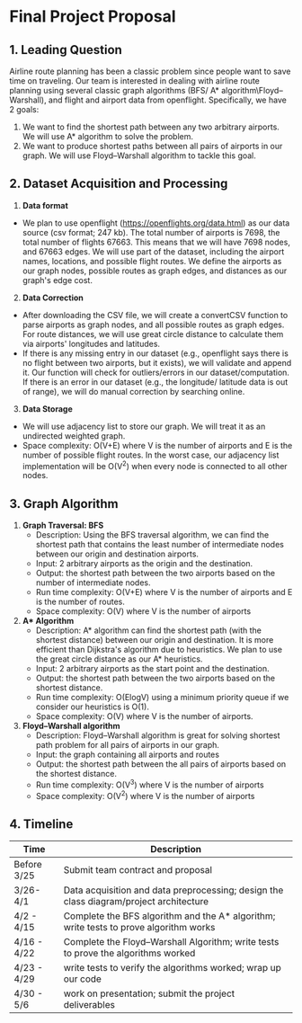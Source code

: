 # Final Project Proposal
## 1. Leading Question
Airline route planning has been a classic problem since people want to save time on traveling. Our team is interested in dealing with airline route planning using several classic graph algorithms (BFS/ A\* algorithm\Floyd–Warshall), and flight and airport data from openflight. Specifically, we have 2 goals:

1. We want to find the shortest path between any two arbitrary airports. We will use A\* algorithm to solve the problem.
2. We want to produce shortest paths between all pairs of airports in our graph. We will use Floyd–Warshall algorithm to tackle this goal. 

## 2. Dataset Acquisition and Processing

1. **Data format** 
- We plan to use openflight (https://openflights.org/data.html) as our data source (csv format; 247 kb). The total number of airports is 7698, the total number of flights 67663. This means that we will have 7698 nodes, and 67663 edges. We will use part of the dataset, including the airport names,  locations, and possible flight routes. We define the airports as our graph nodes, possible routes as graph edges, and distances as our graph's edge cost.

2. **Data Correction**
- After downloading the CSV file, we will create a convertCSV function to parse airports as graph nodes, and all possible routes as graph edges. For route distances, we will use great circle distance to calculate them via airports' longitudes and latitudes.
- If there is any missing entry in our dataset (e.g., openflight says there is no flight between two airports, but it exists),  we will validate and append it. Our function will check for outliers/errors in our dataset/computation. If there is an error in our dataset (e.g., the longitude/ latitude data is out of range), we will do manual correction by searching online.

3. **Data Storage**
- We will use adjacency list to store our graph. We will treat it as an undirected weighted graph. 
- Space complexity: O(V+E) where V is the number of airports and E is the number of possible flight routes. In the worst case, our adjacency list implementation will be O(V<sup>2</sup>) when every node is connected to all other nodes. 

## 3. Graph Algorithm
1. **Graph Traversal: BFS** 
	* Description: Using the BFS traversal algorithm, we can find the shortest path that contains the least number of intermediate nodes between our origin and destination airports.
	* Input: 2 arbitrary airports as the origin and the destination.  
   * Output: the shortest path between the two airports based on the number of intermediate nodes. 
   * Run time complexity: O(V+E) where V is the number of airports and E is the number of routes.
   * Space complexity:  O(V) where V is the number of airports
2. **A\* Algorithm**
	* Description: A\* algorithm can find the shortest path (with the shortest distance) between our origin and destination. It is more efficient than Dijkstra's algorithm due to heuristics. We plan to use the great circle distance as our A\* heuristics.
   * Input: 2 arbitrary airports as the start point and the destination. 
   * Output: the shortest path between the two airports based on the shortest distance. 
   * Run time complexity: O(ElogV) using a minimum priority queue if we consider our heuristics is O(1).
   * Space complexity:  O(V) where V is the number of airports.
3. **Floyd–Warshall algorithm**
	* Description: Floyd–Warshall algorithm is great for solving shortest path problem for all pairs of airports in our graph.
	* Input: the graph containing all airports and routes
   * Output: the shortest path between the all pairs of airports based on the shortest distance. 
   * Run time complexity: O(V<sup>3</sup>) where V is the number of airports
   * Space complexity:  O(V<sup>2</sup>) where V is the number of airports

## 4. Timeline
| Time        | Description                                                  |
| ----------- | ------------------------------------------------------------ |
| Before 3/25 | Submit team contract and proposal                            |
| 3/26- 4/1   | Data acquisition and data preprocessing; design the class diagram/project architecture |
| 4/2 - 4/15   | Complete the BFS algorithm and the A\* algorithm; write tests to prove algorithm works  |
| 4/16 - 4/22 | Complete the Floyd–Warshall Algorithm; write tests to prove the algorithms worked |
| 4/23 - 4/29 | write tests to verify the algorithms worked; wrap up our code |
| 4/30 - 5/6  | work on presentation; submit the project deliverables |

